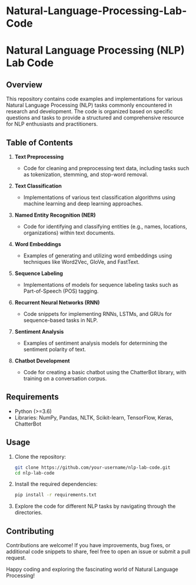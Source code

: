 # Natural-Language-Processing-Lab-Code

# Natural Language Processing (NLP) Lab Code

## Overview
This repository contains code examples and implementations for various Natural Language Processing (NLP) tasks commonly encountered in research and development. The code is organized based on specific questions and tasks to provide a structured and comprehensive resource for NLP enthusiasts and practitioners.

## Table of Contents

1. **Text Preprocessing**
   - Code for cleaning and preprocessing text data, including tasks such as tokenization, stemming, and stop-word removal.

2. **Text Classification**
   - Implementations of various text classification algorithms using machine learning and deep learning approaches.

3. **Named Entity Recognition (NER)**
   - Code for identifying and classifying entities (e.g., names, locations, organizations) within text documents.

4. **Word Embeddings**
   - Examples of generating and utilizing word embeddings using techniques like Word2Vec, GloVe, and FastText.

5. **Sequence Labeling**
   - Implementations of models for sequence labeling tasks such as Part-of-Speech (POS) tagging.

6. **Recurrent Neural Networks (RNN)**
   - Code snippets for implementing RNNs, LSTMs, and GRUs for sequence-based tasks in NLP.

7. **Sentiment Analysis**
   - Examples of sentiment analysis models for determining the sentiment polarity of text.

8. **Chatbot Development**
   - Code for creating a basic chatbot using the ChatterBot library, with training on a conversation corpus.

## Requirements
- Python (>=3.6)
- Libraries: NumPy, Pandas, NLTK, Scikit-learn, TensorFlow, Keras, ChatterBot

## Usage
1. Clone the repository:
   ```bash
   git clone https://github.com/your-username/nlp-lab-code.git
   cd nlp-lab-code
   ```

2. Install the required dependencies:
   ```bash
   pip install -r requirements.txt
   ```

3. Explore the code for different NLP tasks by navigating through the directories.

## Contributing
Contributions are welcome! If you have improvements, bug fixes, or additional code snippets to share, feel free to open an issue or submit a pull request.


Happy coding and exploring the fascinating world of Natural Language Processing!
